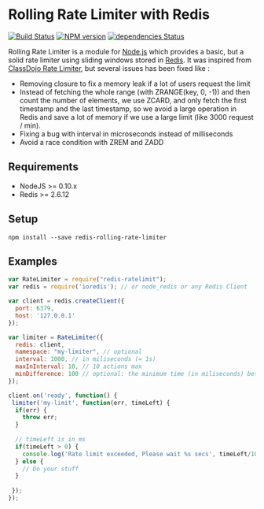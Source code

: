 # Rolling Rate Limiter with Redis

[![Build Status](https://api.travis-ci.org/Aurlin/redis-rolling-rate-limiter.svg?branch=master)](http://travis-ci.org/Aurlin/redis-rolling-rate-limiter)
[![NPM version](https://img.shields.io/npm/v/redis-rolling-rate-limiter.svg)](https://www.npmjs.com/package/redis-rolling-rate-limiter)
[![dependencies Status](https://david-dm.org/Aurlin/redis-rolling-rate-limiter/status.svg)](https://david-dm.org/Aurlin/redis-rolling-rate-limiter)

Rolling Rate Limiter is a module for [Node.js](http://nodejs.org) which provides a basic, but a solid rate limiter using sliding windows stored in [Redis](http://http://redis.io/). It was inspired from [ClassDojo Rate Limiter](https://github.com/classdojo/rolling-rate-limiter), but several issues has been fixed like :
- Removing closure to fix a memory leak if a lot of users request the limit
- Instead of fetching the whole range (with ZRANGE(key, 0, -1)) and then count the number of elements, we use ZCARD, and only fetch the first timestamp and the last timestamp, so we avoid a large operation in Redis and save a lot of memory if we use a large limit (like 3000 request / min).
- Fixing a bug with interval in microseconds instead of milliseconds
- Avoid a race condition with ZREM and ZADD

## Requirements

- NodeJS >= 0.10.x
- Redis >= 2.6.12

## Setup

``npm install --save redis-rolling-rate-limiter``

## Examples

```js
var RateLimiter = require("redis-ratelimit");
var redis = require('ioredis'); // or node_redis or any Redis Client

var client = redis.createClient({
  port: 6379,
  host: '127.0.0.1'
});

var limiter = RateLimiter({
  redis: client, 
  namespace: "my-limiter", // optional
  interval: 1000, // in miliseconds (= 1s)
  maxInInterval: 10, // 10 actions max
  minDifference: 100 // optional: the minimum time (in miliseconds) between any two actions
});

client.on('ready', function() {
 limiter('my-limit', function(err, timeLeft) {
  if(err) {
    throw err;
  }
  
  // timeLeft is in ms
  if(timeLeft > 0) {
    console.log('Rate limit exceeded, Please wait %s secs', timeLeft/1000);
  } else {
    // Do your stuff
  }
  
 });
});


```
